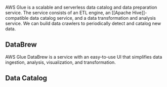 AWS Glue is a scalable and serverless data catalog and data preparation service. The service consists of an ETL engine, an [[Apache Hive]]-compatible data catalog service, and a data transformation and analysis service. We can build data crawlers to periodically detect and catalog new data. 
## DataBrew

AWS Glue DataBrew is a service with an easy-to-use UI that simplifies data ingestion, analysis, visualization, and transformation.

## Data Catalog